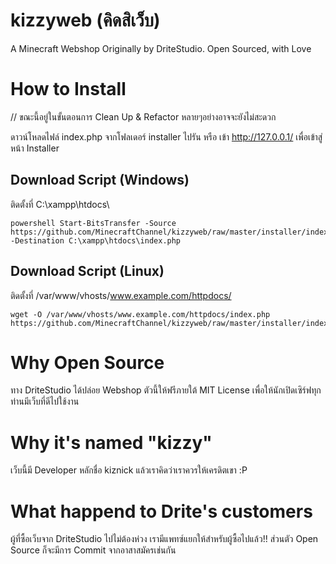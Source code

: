 # kizzyweb (คิดสิเว็บ)
A Minecraft Webshop Originally by DriteStudio. Open Sourced, with Love

# How to Install
// ขณะนี้อยู่ในขั้นตอนการ Clean Up & Refactor หลายๆอย่างอาจจะยังไม่สะดวก

ดาวน์โหลดไฟล์ index.php จากโฟลเดอร์ installer ไปรัน หรือ เข้า http://127.0.0.1/ เพื่อเข้าสู่หน้า Installer

## Download Script (Windows)
ติดตั้งที่ C:\xampp\htdocs\
```
powershell Start-BitsTransfer -Source https://github.com/MinecraftChannel/kizzyweb/raw/master/installer/index.php -Destination C:\xampp\htdocs\index.php
```

## Download Script (Linux)
ติดตั้งที่ /var/www/vhosts/www.example.com/httpdocs/
```
wget -O /var/www/vhosts/www.example.com/httpdocs/index.php https://github.com/MinecraftChannel/kizzyweb/raw/master/installer/index.php
```

# Why Open Source
ทาง DriteStudio ได้ปล่อย Webshop ตัวนี้ให้ฟรีภายใต้ MIT License เพื่อให้นักเปิดเซิร์ฟทุกท่านมีเว็บที่ดีไปใช้งาน

# Why it's named "kizzy"
เว็บนี้มี Developer หลักชื่อ kiznick แล้วเราคิดว่าเราควรให้เครดิตเขา :P

# What happend to Drite's customers
ผู้ที่ซื้อเว็บจาก DriteStudio ไปไม่ต้องห่วง เรามีแพทซ์แยกให้สำหรับผู้ซื้อไปแล้ว!! ส่วนตัว Open Source ก็จะมีการ Commit จากอาสาสมัครเช่นกัน
